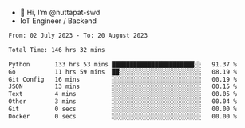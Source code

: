 - 👋 Hi, I’m @nuttapat-swd
- IoT Engineer / Backend

<!--START_SECTION:waka-->

```txt
From: 02 July 2023 - To: 20 August 2023

Total Time: 146 hrs 32 mins

Python       133 hrs 53 mins ███████████████████████░░   91.37 %
Go           11 hrs 59 mins  ██░░░░░░░░░░░░░░░░░░░░░░░   08.19 %
Git Config   16 mins         ░░░░░░░░░░░░░░░░░░░░░░░░░   00.19 %
JSON         13 mins         ░░░░░░░░░░░░░░░░░░░░░░░░░   00.15 %
Text         4 mins          ░░░░░░░░░░░░░░░░░░░░░░░░░   00.05 %
Other        3 mins          ░░░░░░░░░░░░░░░░░░░░░░░░░   00.04 %
Git          0 secs          ░░░░░░░░░░░░░░░░░░░░░░░░░   00.00 %
Docker       0 secs          ░░░░░░░░░░░░░░░░░░░░░░░░░   00.00 %
```

<!--END_SECTION:waka-->
